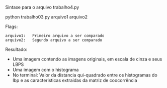 Sintaxe para o arquivo trabalho4.py

python trabalho03.py arquivo1 arquivo2

Flags:

 	arquivo1:	Primeiro arquivo a ser comparado
	arquivo2:	Segundo arquivo a ser comparado

Resultado:
- Uma imagem contendo as imagens originais, em escala de cinza e seus LBPS
- Uma imagem com o histograma
- No terminal: Valor da distancia qui-quadrado entre os histogramas do lbp e as caracteristicas extraidas da matriz de coocorrência
	
	

